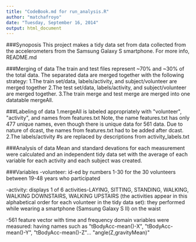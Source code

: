 ```yaml
---
title: "CodeBook.md for run_analysis.R"
author: "matchafroyo"
date: "Tuesday, September 16, 2014"
output: html_document
---
```


###Synoposis
This project makes a tidy data set from data collected from the accelerometers from the Samsung Galaxy S smartphone. For more info, README.md 

###Merging of data
The train and test files represent ~70% and ~30% of the total data.  The separated data are merged together with the following strategy:
    1.The train set/data, labels/activity, and subject/volunteer are merged together
    2.The test set/data, labels/activity, and subject/volunteer are merged together.
    3.The train merge and test merge are merged into one datatable mergeAll.
    
###Labeling of data
    1.mergeAll is labeled appropriately with "volunteer", "activity", and names from features.txt
    Note, the name features.txt has only 477 unique names, even though there is unique data for 561 data.  Due to nature of dcast, the names from features.txt had to be added after dcast.
    2.The labels/activity #s are replaced by descriptions from activity_labels.txt
    
###Analysis of data
Mean and standard devations for each measurement were calculated and an independent tidy data set with the average of each variable for each activity and each subject was created.

###Variables
-volunteer: id-ed by numbers 1-30 for the 30 volunteers between 19-48 years who participated

-activity: displays 1 of 6 activities-LAYING, SITTING, STANDING, WALKING, WALKING DOWNSTAIRS, WALKING UPSTAIRS (the activities appear in this alphabetical order for each volunteer in the tidy data set): they performed while wearing a smartphone (Samsung Galaxy S II) on the waist

-561 feature vector with time and frequency domain variables were measured: having names such as "tBodyAcc-mean()-X", "tBodyAcc-mean()-Y", "tBodyAcc-mean()-Z"... "angle(Z,gravityMean)"